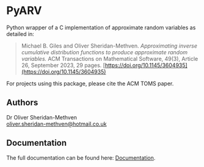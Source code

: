 # PyARV

Python wrapper of a C implementation of
approximate random variables as detailed in:

>Michael B. Giles and Oliver Sheridan-Methven. 
> _Approximating
inverse cumulative distribution functions to produce
approximate random variables._ 
> ACM Transactions
on Mathematical Software, 49(3), Article 26, September 2023, 29 pages. 
> [https://doi.org/10.1145/3604935](https://doi.org/10.1145/3604935)

For projects using this package, please cite the ACM TOMS paper. 

## Authors

Dr Oliver Sheridan-Methven  
[oliver.sheridan-methven@hotmail.co.uk](mailto:oliver.sheridan-methven@hotmail.co.uk)

## Documentation

The full documentation can be found here: [Documentation](https://oliversheridanmethven.github.io/pyarv/).
